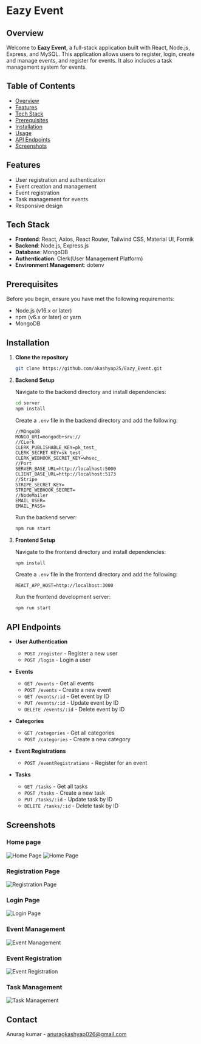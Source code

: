 # Eazy Event

## Overview

Welcome to **Eazy Event**, a full-stack application built with React, Node.js, Express, and MySQL. This application allows users to register, login, create and manage events, and register for events. It also includes a task management system for events.


## Table of Contents

- [Overview](#overview)
- [Features](#features)
- [Tech Stack](#tech-stack)
- [Prerequisites](#prerequisites)
- [Installation](#installation)
- [Usage](#usage)
- [API Endpoints](#api-endpoints)
- [Screenshots](#screenshots)

## Features

- User registration and authentication
- Event creation and management
- Event registration
- Task management for events
- Responsive design

## Tech Stack

- **Frontend**: React, Axios, React Router, Tailwind CSS, Material UI, Formik
- **Backend**: Node.js, Express.js
- **Database**: MongoDB
- **Authentication**: Clerk(User Management Platform)
- **Environment Management**: dotenv

## Prerequisites

Before you begin, ensure you have met the following requirements:

- Node.js (v16.x or later)
- npm (v6.x or later) or yarn
- MongoDB

## Installation

1. **Clone the repository**
    ```sh
    git clone https://github.com/akashyap25/Eazy_Event.git
    ```

2. **Backend Setup**

    Navigate to the backend directory and install dependencies:
    ```sh
    cd server
    npm install
    ```

    Create a `.env` file in the backend directory and add the following:
    ```env
    //MOngoDB
    MONGO_URI=mongodb+srv://
    //CLerk
    CLERK_PUBLISHABLE_KEY=pk_test_
    CLERK_SECRET_KEY=sk_test_
    CLERK_WEBHOOK_SECRET_KEY=whsec_
    //Port
    SERVER_BASE_URL=http://localhost:5000
    CLIENT_BASE_URL=http://localhost:5173
    //Stripe
    STRIPE_SECRET_KEY=
    STRIPE_WEBHOOK_SECRET=
    //NodeMailer
    EMAIL_USER=
    EMAIL_PASS=
    ```

    Run the backend server:
    ```sh
    npm run start
    ```

3. **Frontend Setup**

    Navigate to the frontend directory and install dependencies:
    ```sh
    npm install
    ```

    Create a `.env` file in the frontend directory and add the following:
    ```env
    REACT_APP_HOST=http://localhost:3000
    ```

    Run the frontend development server:
    ```sh
    npm run start
    ```



## API Endpoints

- **User Authentication**
    - `POST /register` - Register a new user
    - `POST /login` - Login a user

- **Events**
    - `GET /events` - Get all events
    - `POST /events` - Create a new event
    - `GET /events/:id` - Get event by ID
    - `PUT /events/:id` - Update event by ID
    - `DELETE /events/:id` - Delete event by ID

- **Categories**
    - `GET /categories` - Get all categories
    - `POST /categories` - Create a new category

- **Event Registrations**
    - `POST /eventRegistrations` - Register for an event

- **Tasks**
    - `GET /tasks` - Get all tasks
    - `POST /tasks` - Create a new task
    - `PUT /tasks/:id` - Update task by ID
    - `DELETE /tasks/:id` - Delete task by ID

## Screenshots

### Home page
![Home Page](https://drive.google.com/file/d/1AheU7_Hpg_7IYi2AI-ycJySScDgvSz3Z/view?usp=sharing)
![Home Page](https://drive.google.com/file/d/1hZutI2AjiutHxVJuAmhOuA3rQ0n_N4np/view?usp=sharing)

### Registration Page
![Registration Page](https://drive.google.com/file/d/1WteBfwpHMXAdyHx3JqNgVlHC8AgIIQ6y/view?usp=drive_link)

### Login Page
![Login Page](https://drive.google.com/file/d/1_p6ChU4iYmgQJt7RwTPd8kE-x_7yxE7J/view?usp=sharing)

### Event Management
![Event Management](https://drive.google.com/file/d/1DA0k_ZtStlToqs0LSvAlVPdoDfwWgsc4/view?usp=sharing)

### Event Registration
![Event Registration](https://drive.google.com/file/d/1DO74rRIp--OXbXr5n-YfHcHaUx5-yv_k/view?usp=sharing)

### Task Management
![Task Management](https://drive.google.com/file/d/1kd4Dl66apz4vY1DU8xi4tcTfR3Iua7gR/view?usp=sharing)

## Contact

Anurag kumar - [anuragkashyap026@gmail.com](mailto:anuragkashyap026@gmail.com)

